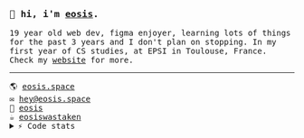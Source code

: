 <samp>
    <h3>👋 hi, i'm <a href="https://eosis.space">eosis</a>.</h3>
    19 year old web dev, figma enjoyer, learning lots of things for the past 3 years and I don't plan on stopping. In my first year of CS studies, at EPSI in             Toulouse, France.
    <br />
    Check my <a href="https://eosis.space">website</a> for more.
    <br />
  <hr></hr>
    🌎 <a href="https://eosis.space" target="_blank">eosis.space</a>
    <br/>
    ✉️ <a href="mailto:eosis.space" target="_blank">hey@eosis.space</a>
    <br/>
    💬 <a href="https://discord.com/users/290482004435271680" target="_blank">eosis</a>
    <br/>
    ☕ <a href="ko-fi.com/eosiswastaken"target="_blank">eosiswastaken</a>
  <details>
  <summary>⚡ Code stats</summary>
  
  [![trophy](https://github-profile-trophy.vercel.app/?username=eosiswastaken&theme=onedark)](https://github.com/ryo-ma/github-profile-trophy)
  ![Eosis's GitHub stats](https://github-readme-stats.vercel.app/api?username=eosiswastaken&show_icons=true&count_private=true&theme=codeSTACKr)
  <img src='https://github-readme-stats.vercel.app/api/top-langs/?username=eosiswastaken&langs_count=10&theme=codeSTACKr&layout=compact' width="37%" height="37%">
  </details>
</samp>


